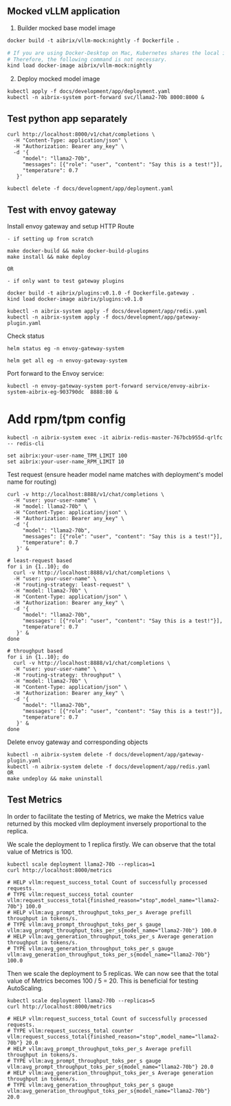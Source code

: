 ## Mocked vLLM application

1. Builder mocked base model image
```dockerfile
docker build -t aibrix/vllm-mock:nightly -f Dockerfile .

# If you are using Docker-Desktop on Mac, Kubernetes shares the local image repository with Docker.
# Therefore, the following command is not necessary.
kind load docker-image aibrix/vllm-mock:nightly
```

2. Deploy mocked model image
```shell
kubectl apply -f docs/development/app/deployment.yaml
kubectl -n aibrix-system port-forward svc/llama2-70b 8000:8000 &
```

## Test python app separately

```shell
curl http://localhost:8000/v1/chat/completions \
  -H "Content-Type: application/json" \
  -H "Authorization: Bearer any_key" \
  -d '{
     "model": "llama2-70b",
     "messages": [{"role": "user", "content": "Say this is a test!"}],
     "temperature": 0.7
   }'
```

```shell
kubectl delete -f docs/development/app/deployment.yaml
```


## Test with envoy gateway

Install envoy gateway and setup HTTP Route
```shell
- if setting up from scratch

make docker-build && make docker-build-plugins
make install && make deploy

OR

- if only want to test gateway plugins

docker build -t aibrix/plugins:v0.1.0 -f Dockerfile.gateway .
kind load docker-image aibrix/plugins:v0.1.0

kubectl -n aibrix-system apply -f docs/development/app/redis.yaml
kubectl -n aibrix-system apply -f docs/development/app/gateway-plugin.yaml
```

Check status
```shell
helm status eg -n envoy-gateway-system

helm get all eg -n envoy-gateway-system
```

Port forward to the Envoy service:
```shell
kubectl -n envoy-gateway-system port-forward service/envoy-aibrix-system-aibrix-eg-903790dc  8888:80 &
```

# Add rpm/tpm config 
```shell
kubectl -n aibrix-system exec -it aibrix-redis-master-767bcb955d-qrlfc  -- redis-cli

set aibrix:your-user-name_TPM_LIMIT 100
set aibrix:your-user-name_RPM_LIMIT 10
```

Test request (ensure header model name matches with deployment's model name for routing)
```shell
curl -v http://localhost:8888/v1/chat/completions \
  -H "user: your-user-name" \
  -H "model: llama2-70b" \
  -H "Content-Type: application/json" \
  -H "Authorization: Bearer any_key" \
  -d '{
     "model": "llama2-70b",
     "messages": [{"role": "user", "content": "Say this is a test!"}],
     "temperature": 0.7
   }' &

# least-request based
for i in {1..10}; do
  curl -v http://localhost:8888/v1/chat/completions \
  -H "user: your-user-name" \
  -H "routing-strategy: least-request" \
  -H "model: llama2-70b" \
  -H "Content-Type: application/json" \
  -H "Authorization: Bearer any_key" \
  -d '{
     "model": "llama2-70b",
     "messages": [{"role": "user", "content": "Say this is a test!"}],
     "temperature": 0.7
   }' &
done

# throughput based
for i in {1..10}; do
  curl -v http://localhost:8888/v1/chat/completions \
  -H "user: your-user-name" \
  -H "routing-strategy: throughput" \
  -H "model: llama2-70b" \
  -H "Content-Type: application/json" \
  -H "Authorization: Bearer any_key" \
  -d '{
     "model": "llama2-70b",
     "messages": [{"role": "user", "content": "Say this is a test!"}],
     "temperature": 0.7
   }' &
done
```


Delete envoy gateway and corresponding objects
```shell
kubectl -n aibrix-system delete -f docs/development/app/gateway-plugin.yaml
kubectl -n aibrix-system delete -f docs/development/app/redis.yaml
OR
make undeploy && make uninstall
```


## Test Metrics

In order to facilitate the testing of Metrics, we make the Metrics value returned by
this mocked vllm deployment inversely proportional to the replica.

We scale the deployment to 1 replica firstly.
We can observe that the total value of Metrics is 100.

```shell
kubectl scale deployment llama2-70b --replicas=1
curl http://localhost:8000/metrics
```

```log
# HELP vllm:request_success_total Count of successfully processed requests.
# TYPE vllm:request_success_total counter
vllm:request_success_total{finished_reason="stop",model_name="llama2-70b"} 100.0
# HELP vllm:avg_prompt_throughput_toks_per_s Average prefill throughput in tokens/s.
# TYPE vllm:avg_prompt_throughput_toks_per_s gauge
vllm:avg_prompt_throughput_toks_per_s{model_name="llama2-70b"} 100.0
# HELP vllm:avg_generation_throughput_toks_per_s Average generation throughput in tokens/s.
# TYPE vllm:avg_generation_throughput_toks_per_s gauge
vllm:avg_generation_throughput_toks_per_s{model_name="llama2-70b"} 100.0
```

Then we scale the deployment to 5 replicas.
We can now see that the total value of Metrics becomes 100 / 5 = 20. 
This is beneficial for testing AutoScaling.

```shell
kubectl scale deployment llama2-70b --replicas=5
curl http://localhost:8000/metrics
```

```
# HELP vllm:request_success_total Count of successfully processed requests.
# TYPE vllm:request_success_total counter
vllm:request_success_total{finished_reason="stop",model_name="llama2-70b"} 20.0
# HELP vllm:avg_prompt_throughput_toks_per_s Average prefill throughput in tokens/s.
# TYPE vllm:avg_prompt_throughput_toks_per_s gauge
vllm:avg_prompt_throughput_toks_per_s{model_name="llama2-70b"} 20.0
# HELP vllm:avg_generation_throughput_toks_per_s Average generation throughput in tokens/s.
# TYPE vllm:avg_generation_throughput_toks_per_s gauge
vllm:avg_generation_throughput_toks_per_s{model_name="llama2-70b"} 20.0
```